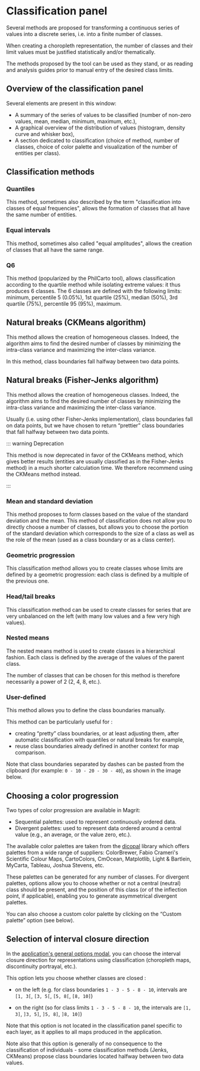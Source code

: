 # Classification panel

Several methods are proposed for transforming a continuous series of values into a discrete series, i.e. into a finite number of classes.

When creating a choropleth representation, the number of classes and their limit values must be justified statistically and/or thematically.

The methods proposed by the tool can be used as they stand, or as reading and analysis guides prior to manual entry of the desired class limits.

## Overview of the classification panel

<ZoomImg
    src="/classification.png"
    alt="Classification panel"
    caption="Classification panel"
/>

Several elements are present in this window:

- A summary of the series of values to be classified (number of non-zero values, mean, median, minimum, maximum, etc.),
- A graphical overview of the distribution of values (histogram, density curve and whisker box),
- A section dedicated to classification (choice of method, number of classes, choice of color palette and visualization of the number of entities per class).

## Classification methods

### Quantiles

This method, sometimes also described by the term "classification into classes of equal frequencies", allows the formation of classes that all have the same number of entities.

### Equal intervals

This method, sometimes also called "equal amplitudes", allows the creation of classes that all have the same range.

### Q6

This method (popularized by the PhilCarto tool), allows classification according to the quartile method while isolating extreme values:
it thus produces 6 classes.
The 6 classes are defined with the following limits: minimum, percentile 5 (0.05%), 1st quartile (25%), median (50%), 3rd quartile (75%), percentile 95 (95%), maximum.

## Natural breaks (CKMeans algorithm)

This method allows the creation of homogeneous classes. Indeed, the algorithm aims to find the desired number of classes by minimizing the intra-class variance and maximizing the inter-class variance.

In this method, class boundaries fall halfway between two data points.

## Natural breaks (Fisher-Jenks algorithm)

This method allows the creation of homogeneous classes. Indeed, the algorithm aims to find the desired number of classes by minimizing the intra-class variance and maximizing the inter-class variance.

Usually (i.e. using other Fisher-Jenks implementation), class boundaries fall on data points, but we have chosen to return “prettier” class boundaries that fall halfway between two data points.

::: warning Deprecation

This method is now deprecated in favor of the CKMeans method, which gives better results
(entities are usually classified as in the Fisher-Jenks method)
in a much shorter calculation time. We therefore recommend using the CKMeans method instead.

:::

### Mean and standard deviation

This method proposes to form classes based on the value of the standard deviation and the mean.
This method of classification does not allow you to directly choose a number of classes, but allows you to choose the portion of the standard deviation
which corresponds to the size of a class as well as the role of the mean (used as a class boundary or
as a class center).

### Geometric progression

This classification method allows you to create classes whose limits are defined by a geometric progression: each class is defined by a multiple of the previous one.

### Head/tail breaks

This classification method can be used to create classes for series that are very unbalanced on the left (with many low values and a few very high values).

### Nested means

The nested means method is used to create classes in a hierarchical fashion. Each class is defined by the average of the values of the parent class.

The number of classes that can be chosen for this method is therefore necessarily a power of 2 (2, 4, 8, etc.).

### User-defined

This method allows you to define the class boundaries manually.

This method can be particularly useful for :
- creating “pretty” class boundaries, or at least adjusting them, after automatic classification with quantiles or natural breaks for example,
- reuse class boundaries already defined in another context for map comparison.

Note that class boundaries separated by dashes can be pasted from the clipboard (for example: `0 - 10 - 20 - 30 - 40`), as shown in the image below.

<ZoomImg
    src="/paste-breaks.gif"
    alt="Manual entry of class boundaries"
    caption="Manual entry of class boundaries"
/>

## Choosing a color progression

Two types of color progression are available in Magrit:
- Sequential palettes: used to represent continuously ordered data.
- Divergent palettes: used to represent data ordered around a central value (e.g., an average, or the value zero, etc.).

The available color palettes are taken from the [dicopal](https://github.com/riatelab/dicopal.js) library
which offers palettes from a wide range of suppliers: ColorBrewer, Fabio Crameri's Scientific Colour Maps,
CartoColors, CmOcean, Matplotlib, Light & Bartlein, MyCarta, Tableau, Joshua Stevens, etc.

These palettes can be generated for any number of classes. For divergent palettes,
options allow you to choose whether or not a central (neutral) class should be present, and
the position of this class (or of the inflection point, if applicable), enabling you to generate asymmetrical divergent palettes.

You can also choose a custom color palette by clicking on the “Custom palette” option (see below).

<ZoomImg
    src="/classification-custom-palette.png"
    alt="Custom color palette"
    caption="Custom color palette"
/>

## Selection of interval closure direction


In the [application's general options modal](../application-settings), you can choose the interval closure direction for representations using classification (choropleth maps, discontinuity portrayal, etc.).

This option lets you choose whether classes are closed :

- on the left (e.g. for class boundaries `1 - 3 - 5 - 8 - 10`, intervals are `[1, 3[`, `[3, 5[`, `[5, 8[`, `[8, 10]`)

- on the right (so for class limits `1 - 3 - 5 - 8 - 10`, the intervals are `[1, 3]`, `]3, 5]`, `]5, 8]`, `]8, 10]`)

Note that this option is not located in the classification panel specific to each layer, as it applies to all maps produced in the application.

Note also that this option is generally of no consequence to the classification of individuals - some classification methods (Jenks, CKMeans) propose class boundaries located halfway between two data values.
